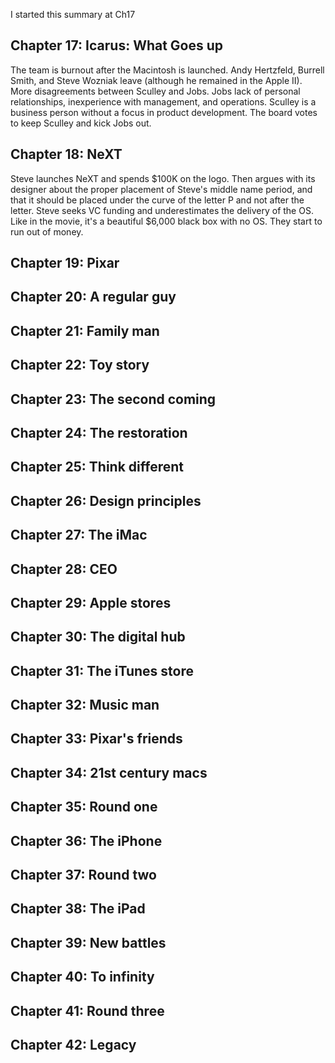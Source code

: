 I started this summary at Ch17

## Chapter 17: Icarus: What Goes up

The team is burnout after the Macintosh is launched. Andy Hertzfeld, Burrell
Smith, and Steve Wozniak leave (although he remained in the Apple II). More disagreements between Sculley and Jobs.
Jobs lack of personal relationships, inexperience with management, and
operations. Sculley is a business person without a focus in product
development. The board votes to keep Sculley and kick Jobs out.

## Chapter 18: NeXT

Steve launches NeXT and spends $100K on the logo. Then argues with its designer
about the proper placement of Steve's middle name period, and that it should be placed
under the curve of the letter P and not after the letter. Steve seeks VC
funding and underestimates the delivery of the OS. Like in the movie, it's a
beautiful $6,000 black box with no OS. They start to run out of money.

## Chapter 19: Pixar
## Chapter 20: A regular guy
## Chapter 21: Family man
## Chapter 22: Toy story
## Chapter 23: The second coming
## Chapter 24: The restoration
## Chapter 25: Think different
## Chapter 26: Design principles
## Chapter 27: The iMac
## Chapter 28: CEO
## Chapter 29: Apple stores
## Chapter 30: The digital hub
## Chapter 31: The iTunes store
## Chapter 32: Music man
## Chapter 33: Pixar's friends
## Chapter 34: 21st century macs
## Chapter 35: Round one
## Chapter 36: The iPhone
## Chapter 37: Round two
## Chapter 38: The iPad
## Chapter 39: New battles
## Chapter 40: To infinity
## Chapter 41: Round three
## Chapter 42: Legacy
